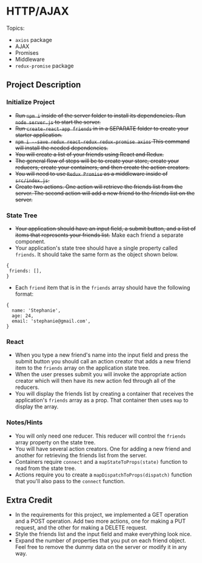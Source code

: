 # HTTP/AJAX

Topics:

 * `axios` package
 * AJAX
 * Promises
 * Middleware
 * `redux-promise` package

## Project Description

### Initialize Project
  * <s>Run `npm i` inside of the server folder to install its dependencies.  Run `node server.js` to start the server.
  * Run `create-react-app friends` in in a SEPARATE folder to create your starter application.
  * `npm i --save redux react-redux redux-promise axios` This command will install the needed dependencies.
  * You will create a list of your friends using React and Redux.
  * The general flow of steps will be to create your store, create your reducers, create your containers, and then create the action creators.
  * You will need to use `Redux Promise` as a middleware inside of `src/index.js`.
  * Create two actions.  One action will retrieve the friends list from the server.  The second action will add a new friend to the friends list on the server.</s>


### State Tree
  * <s>Your application should have an input field, a submit button, and a list of items that represents your friends list.</s>  Make each friend a separate component.
  * Your application's state tree should have a single property called `friends`.  It should take the same form as the object shown below.
   ```
  {
    friends: [],
  }
  ```
  * Each `friend` item that is in the `friends` array should have the following format:
  ```
  {
    name: 'Stephanie',
    age: 24,
    email: 'stephanie@gmail.com',
  }
  ```


### React
  * When you type a new friend's name into the input field and press the submit button you should call an action creator that adds a new friend item to the `friends` array on the application state tree.
  * When the user presses submit you will invoke the appropriate action creator which will then have its new action fed through all of the reducers.
  * You will display the friends list by creating a container that receives the application's `friends` array as a prop.  That container then uses `map` to display the array.


### Notes/Hints
 * You will only need one reducer.  This reducer will control the `friends` array property on the state tree.
 * You will have several action creators.  One for adding a new friend and another for retrieving the friends list from the server.
 * Containers require `connect` and a `mapStateToProps(state)` function to read from the state tree.
 * Actions require you to create a `mapDispatchToProps(dispatch)` function that you'll also pass to the `connect` function.


## Extra Credit
 * In the requirements for this project, we implemented a GET operation and a POST operation. Add two more actions, one for making a PUT request, and the other for making a DELETE request. 
 * Style the friends list and the input field and make everything look nice.
 * Expand the number of properties that you put on each friend object.  Feel free to remove the dummy data on the server or modify it in any way.
